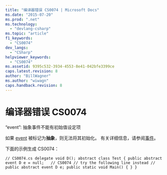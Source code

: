 ```yaml
---
title: "编译器错误 CS0074 | Microsoft Docs"
ms.date: "2015-07-20"
ms.prod: ".net"
ms.technology: 
  - "devlang-csharp"
ms.topic: "article"
f1_keywords: 
  - "CS0074"
dev_langs: 
  - "CSharp"
helpviewer_keywords: 
  - "CS0074"
ms.assetid: 9395c532-3934-4553-8e41-042bfe3399ce
caps.latest.revision: 8
author: "BillWagner"
ms.author: "wiwagn"
caps.handback.revision: 8
---
```

# 编译器错误 CS0074
“event”: 抽象事件不能有初始值设定项  
  
 如果 [event](../../csharp/language-reference/keywords/event.md) 被标记为**抽象**，则无法将其初始化。 有关详细信息，请参阅[事件](../../csharp/programming-guide/events/index.md)。  
  
 下面的示例生成 CS0074：  
  
```  
// CS0074.cs delegate void D(); abstract class Test { public abstract event D e = null;   // CS0074 // try the following line instead // public abstract event D e; public static void Main() { } }  
```